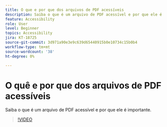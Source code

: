 ```yaml
---
title: O que e por que dos arquivos de PDF acessíveis
description: Saiba o que é um arquivo de PDF acessível e por que ele é importante
feature: Accessibility
role: User
level: Beginner
topics: Accessibility
jira: KT-18725
source-git-commit: 3d971a90e3e9c639d65440915b0e10734c15b0b4
workflow-type: tm+mt
source-wordcount: '38'
ht-degree: 0%

---
```


# O quê e por que dos arquivos de PDF acessíveis

Saiba o que é um arquivo de PDF acessível e por que ele é importante.

>[!VIDEO](https://video.tv.adobe.com/v/3471613?quality=12&learn=on&hidetitle=true)